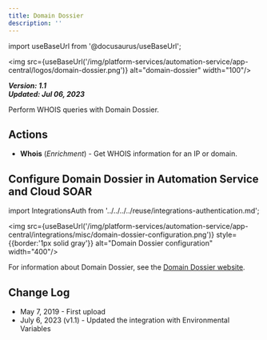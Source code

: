 ```yaml
---
title: Domain Dossier
description: ''
---
```

import useBaseUrl from '@docusaurus/useBaseUrl';

<img src={useBaseUrl('/img/platform-services/automation-service/app-central/logos/domain-dossier.png')} alt="domain-dossier" width="100"/>

***Version: 1.1  
Updated: Jul 06, 2023***

Perform WHOIS queries with Domain Dossier.

## Actions

* **Whois** (*Enrichment*) - Get WHOIS information for an IP or domain.

## Configure Domain Dossier in Automation Service and Cloud SOAR

import IntegrationsAuth from '../../../../reuse/integrations-authentication.md';

<IntegrationsAuth/>

<img src={useBaseUrl('/img/platform-services/automation-service/app-central/integrations/misc/domain-dossier-configuration.png')} style={{border:'1px solid gray'}} alt="Domain Dossier configuration" width="400"/>

For information about Domain Dossier, see the [Domain Dossier website](https://centralops.net/co/domaindossier).

## Change Log

* May 7, 2019 - First upload
* July 6, 2023 (v1.1) - Updated the integration with Environmental Variables
